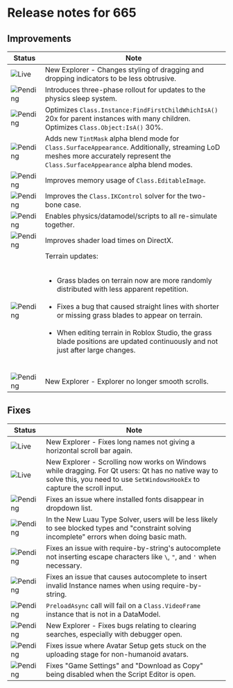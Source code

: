 # Release notes for 665

## Improvements

| Status | Note |
|--------|------|
| ![Live](https://img.shields.io/badge/Live-009E57?style=flat)  | New Explorer - Changes styling of dragging and dropping indicators to be less obtrusive. |
| ![Pending](https://img.shields.io/badge/Pending-DEA517?style=flat)  | Introduces three-phase rollout for updates to the physics sleep system. |
| ![Pending](https://img.shields.io/badge/Pending-DEA517?style=flat)  | Optimizes <code>Class.Instance:FindFirstChildWhichIsA()</code> 20x for parent instances with many children. Optimizes <code>Class.Object:IsA()</code> 30%. |
| ![Pending](https://img.shields.io/badge/Pending-DEA517?style=flat)  | Adds new <code>TintMask</code> alpha blend mode for <code>Class.SurfaceAppearance</code>. Additionally, streaming LoD meshes more accurately represent the <code>Class.SurfaceAppearance</code> alpha blend modes. |
| ![Pending](https://img.shields.io/badge/Pending-DEA517?style=flat)  | Improves memory usage of <code>Class.EditableImage</code>. |
| ![Pending](https://img.shields.io/badge/Pending-DEA517?style=flat)  | Improves the <code>Class.IKControl</code> solver for the two-bone case. |
| ![Pending](https://img.shields.io/badge/Pending-DEA517?style=flat)  | Enables physics/datamodel/scripts to all re-simulate together. |
| ![Pending](https://img.shields.io/badge/Pending-DEA517?style=flat)  | Improves shader load times on DirectX. |
| ![Pending](https://img.shields.io/badge/Pending-DEA517?style=flat)  | Terrain updates:<br><ul><br><li>Grass blades on terrain now are more randomly distributed with less apparent repetition.</li><br><li>Fixes a bug that caused straight lines with shorter or missing grass blades to appear on terrain.</li><br><li>When editing terrain in Roblox Studio, the grass blade positions are updated continuously and not just after large changes.</li><br></ul> |
| ![Pending](https://img.shields.io/badge/Pending-DEA517?style=flat)  | New Explorer - Explorer no longer smooth scrolls. |
## Fixes

| Status | Note |
|--------|------|
| ![Live](https://img.shields.io/badge/Live-009E57?style=flat)  | New Explorer - Fixes long names not giving a horizontal scroll bar again. |
| ![Live](https://img.shields.io/badge/Live-009E57?style=flat)  | New Explorer - Scrolling now works on Windows while dragging. For Qt users: Qt has no native way to solve this, you need to use <code>SetWindowsHookEx</code> to capture the scroll input. |
| ![Pending](https://img.shields.io/badge/Pending-DEA517?style=flat)  | Fixes an issue where installed fonts disappear in dropdown list. |
| ![Pending](https://img.shields.io/badge/Pending-DEA517?style=flat)  | In the New Luau Type Solver, users will be less likely to see blocked types and "constraint solving incomplete" errors when doing basic math. |
| ![Pending](https://img.shields.io/badge/Pending-DEA517?style=flat)  | Fixes an issue with require-by-string's autocomplete not inserting escape characters like <code>\\</code>, <code>\"</code>, and <code>\'</code> when necessary. |
| ![Pending](https://img.shields.io/badge/Pending-DEA517?style=flat)  | Fixes an issue that causes autocomplete to insert invalid Instance names when using require-by-string. |
| ![Pending](https://img.shields.io/badge/Pending-DEA517?style=flat)  | <code>PreloadAsync</code> call will fail on a <code>Class.VideoFrame</code> instance that is not in a DataModel. |
| ![Pending](https://img.shields.io/badge/Pending-DEA517?style=flat)  | New Explorer - Fixes bugs relating to clearing searches, especially with debugger open. |
| ![Pending](https://img.shields.io/badge/Pending-DEA517?style=flat)  | Fixes issue where Avatar Setup gets stuck on the uploading stage for non-humanoid avatars. |
| ![Pending](https://img.shields.io/badge/Pending-DEA517?style=flat)  | Fixes "Game Settings" and "Download as Copy" being disabled when the Script Editor is open. |
